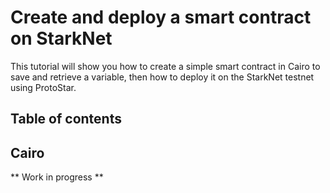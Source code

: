# Create and deploy a smart contract on StarkNet

This tutorial will show you how to create a simple smart contract in Cairo to save and retrieve a variable, then how to deploy it on the StarkNet testnet using ProtoStar.

## Table of contents

## Cairo

** Work in progress **
